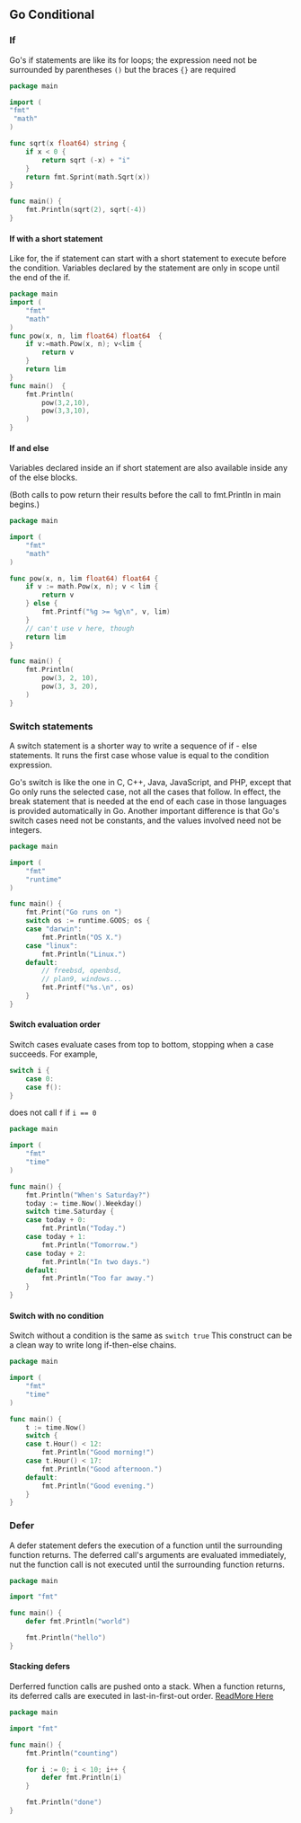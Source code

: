 ## Go Conditional
### If
Go's if statements are like its for loops; the expression need not be surrounded by parentheses `()` but the braces `{}` are required

```go
package main

import (
"fmt"
 "math"
)

func sqrt(x float64) string {
    if x < 0 {
        return sqrt (-x) + "i"
    }
    return fmt.Sprint(math.Sqrt(x))
}

func main() {
    fmt.Println(sqrt(2), sqrt(-4))
}
```

#### If with a short statement
Like for, the if statement can start with a short statement to execute before the condition.
Variables declared by the statement are only in scope until the end of the if.
```go
package main
import (
    "fmt"
    "math"
)
func pow(x, n, lim float64) float64  {
    if v:=math.Pow(x, n); v<lim {
        return v
    }
    return lim
}
func main()  {
    fmt.Println(
        pow(3,2,10),
        pow(3,3,10),
    )
}
```
#### If and else
Variables declared inside an if short statement are also available inside any of the else blocks.

(Both calls to pow return their results before the call to fmt.Println in main begins.)
```go
package main

import (
	"fmt"
	"math"
)

func pow(x, n, lim float64) float64 {
	if v := math.Pow(x, n); v < lim {
		return v
	} else {
		fmt.Printf("%g >= %g\n", v, lim)
	}
	// can't use v here, though
	return lim
}

func main() {
	fmt.Println(
		pow(3, 2, 10),
		pow(3, 3, 20),
	)
}
```
### Switch statements
A switch statement is a shorter way to write a sequence of if - else statements. It runs the first case whose value is equal to the condition expression.

Go's switch is like the one in C, C++, Java, JavaScript, and PHP, except that Go only runs the selected case, not all the cases that follow. In effect, the break statement that is needed at the end of each case in those languages is provided automatically in Go. Another important difference is that Go's switch cases need not be constants, and the values involved need not be integers.
```go
package main

import (
	"fmt"
	"runtime"
)

func main() {
	fmt.Print("Go runs on ")
	switch os := runtime.GOOS; os {
	case "darwin":
		fmt.Println("OS X.")
	case "linux":
		fmt.Println("Linux.")
	default:
		// freebsd, openbsd,
		// plan9, windows...
		fmt.Printf("%s.\n", os)
	}
}
```

#### Switch evaluation order
Switch cases evaluate cases from top to bottom, stopping when a case succeeds.
For example, 
```go
switch i {
    case 0:
    case f():
}
```
does not call `f` if `i == 0`
```go
package main

import (
	"fmt"
	"time"
)

func main() {
	fmt.Println("When's Saturday?")
	today := time.Now().Weekday()
	switch time.Saturday {
	case today + 0:
		fmt.Println("Today.")
	case today + 1:
		fmt.Println("Tomorrow.")
	case today + 2:
		fmt.Println("In two days.")
	default:
		fmt.Println("Too far away.")
	}
}
```
#### Switch with no condition
Switch without a condition is the same as `switch true`
This construct can be a clean way to write long if-then-else chains.

```go
package main

import (
	"fmt"
	"time"
)

func main() {
	t := time.Now()
	switch {
	case t.Hour() < 12:
		fmt.Println("Good morning!")
	case t.Hour() < 17:
		fmt.Println("Good afternoon.")
	default:
		fmt.Println("Good evening.")
	}
}
```

### Defer
A defer statement defers the execution of a function until the surrounding function returns.
The deferred call's arguments are evaluated immediately, nut the function call is not executed until the surrounding function returns.
```go
package main

import "fmt"

func main() {
	defer fmt.Println("world")

	fmt.Println("hello")
}
```
#### Stacking defers
Derferred function calls are pushed onto a stack. When a function returns, its deferred calls are executed in last-in-first-out order.
[ReadMore Here](https://blog.golang.org/defer-panic-and-recover)
```go
package main

import "fmt"

func main() {
	fmt.Println("counting")

	for i := 0; i < 10; i++ {
		defer fmt.Println(i)
	}

	fmt.Println("done")
}
```



